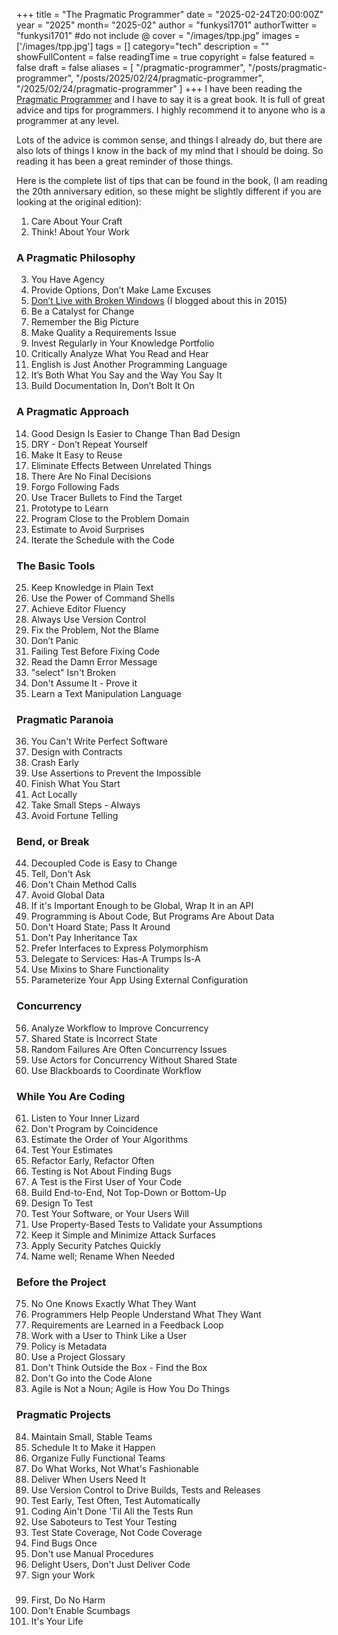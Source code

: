 +++
title = "The Pragmatic Programmer"
date = "2025-02-24T20:00:00Z"
year = "2025"
month= "2025-02"
author = "funkysi1701"
authorTwitter = "funkysi1701" #do not include @
cover = "/images/tpp.jpg"
images =['/images/tpp.jpg']
tags = []
category="tech"
description = ""
showFullContent = false
readingTime = true
copyright = false
featured = false
draft = false
aliases = [
    "/pragmatic-programmer",
    "/posts/pragmatic-programmer",
    "/posts/2025/02/24/pragmatic-programmer",
    "/2025/02/24/pragmatic-programmer" 
]
+++
I have been reading the [Pragmatic Programmer](https://pragprog.com/titles/tpp20/the-pragmatic-programmer-20th-anniversary-edition/) and I have to say it is a great book. It is full of great advice and tips for programmers. I highly recommend it to anyone who is a programmer at any level.

Lots of the advice is common sense, and things I already do, but there are also lots of things I know in the back of my mind that I should be doing. So reading it has been a great reminder of those things.

Here is the complete list of tips that can be found in the book, (I am reading the 20th anniversary edition, so these might be slightly different if you are looking at the original edition):

1. Care About Your Craft
2. Think! About Your Work

### A Pragmatic Philosophy

3. You Have Agency
4. Provide Options, Don’t Make Lame Excuses
5. [Don’t Live with Broken Windows](/posts/2015/pragmatic-programmer-broken-windows/) (I blogged about this in 2015)
6. Be a Catalyst for Change
7. Remember the Big Picture
8. Make Quality a Requirements Issue
9.  Invest Regularly in Your Knowledge Portfolio
10. Critically Analyze What You Read and Hear
11. English is Just Another Programming Language
12. It’s Both What You Say and the Way You Say It
13. Build Documentation In, Don’t Bolt It On

### A Pragmatic Approach

14. Good Design Is Easier to Change Than Bad Design
15. DRY - Don’t Repeat Yourself
16. Make It Easy to Reuse
17. Eliminate Effects Between Unrelated Things
18. There Are No Final Decisions
19. Forgo Following Fads
20. Use Tracer Bullets to Find the Target
21. Prototype to Learn
22. Program Close to the Problem Domain
23. Estimate to Avoid Surprises
24. Iterate the Schedule with the Code

### The Basic Tools

25. Keep Knowledge in Plain Text
26. Use the Power of Command Shells
27. Achieve Editor Fluency
28. Always Use Version Control
29. Fix the Problem, Not the Blame
30. Don’t Panic
31. Failing Test Before Fixing Code
32. Read the Damn Error Message
33. "select" Isn't Broken
34. Don't Assume It - Prove it
35. Learn a Text Manipulation Language

### Pragmatic Paranoia

36. You Can't Write Perfect Software
37. Design with Contracts
38. Crash Early
39. Use Assertions to Prevent the Impossible
40. Finish What You Start
41. Act Locally
42. Take Small Steps - Always
43. Avoid Fortune Telling

### Bend, or Break

44. Decoupled Code is Easy to Change
45. Tell, Don't Ask
46. Don't Chain Method Calls
47. Avoid Global Data
48. If it's Important Enough to be Global, Wrap It in an API
49. Programming is About Code, But Programs Are About Data
50. Don't Hoard State; Pass It Around
51. Don't Pay Inheritance Tax
52. Prefer Interfaces to Express Polymorphism
53. Delegate to Services: Has-A Trumps Is-A
54. Use Mixins to Share Functionality
55. Parameterize Your App Using External Configuration

### Concurrency

56. Analyze Workflow to Improve Concurrency
57. Shared State is Incorrect State
58. Random Failures Are Often Concurrency Issues
59. Use Actors for Concurrency Without Shared State
60. Use Blackboards to Coordinate Workflow

### While You Are Coding

61. Listen to Your Inner Lizard
62. Don't Program by Coincidence
63. Estimate the Order of Your Algorithms
64. Test Your Estimates
65. Refactor Early, Refactor Often
66. Testing is Not About Finding Bugs
67. A Test is the First User of Your Code
68. Build End-to-End, Not Top-Down or Bottom-Up
69. Design To Test
70. Test Your Software, or Your Users Will
71. Use Property-Based Tests to Validate your Assumptions
72. Keep it Simple and Minimize Attack Surfaces
73. Apply Security Patches Quickly
74. Name well; Rename When Needed

### Before the Project

75. No One Knows Exactly What They Want
76. Programmers Help People Understand What They Want
77. Requirements are Learned in a Feedback Loop
78. Work with a User to Think Like a User
79. Policy is Metadata
80. Use a Project Glossary
81. Don't Think Outside the Box - Find the Box
82. Don't Go into the Code Alone
83. Agile is Not a Noun; Agile is How You Do Things

### Pragmatic Projects

84. Maintain Small, Stable Teams
85. Schedule It to Make it Happen
86. Organize Fully Functional Teams
87. Do What Works, Not What's Fashionable
88. Deliver When Users Need It
89. Use Version Control to Drive Builds, Tests and Releases
90. Test Early, Test Often, Test Automatically
91. Coding Ain't Done 'Til All the Tests Run
92. Use Saboteurs to Test Your Testing
93. Test State Coverage, Not Code Coverage
94. Find Bugs Once
96. Don't use Manual Procedures
97. Delight Users, Don't Just Deliver Code
98. Sign your Work

### 

99.  First, Do No Harm
100. Don't Enable Scumbags
101. It's Your Life

